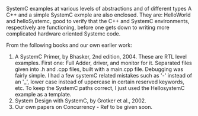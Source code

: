 SystemC examples at various levels of abstractions and of different types
A C++ and a simple SystemC exmple are also enclosed. They are: HelloWorld and helloSystemc,  good to verify that the C++ and SystemC environments, respectively are functioning, before one gets down to writing more complicated hardware oriented Systemc code. 

From the following books and our own earlier work:
1. A SystemC Primer, by Bhasker,  2nd edition, 2004. These are RTL level examples. First one: Full Adder, driver, and monitor for it. Separated files given into .h and .cpp files, built with a main.cpp file. Debugging was fairly simple. I had a few systemC related mistakes such as '-' instead of an '_', lower case instead of uppercase in certain reserved keywords, etc. To keep the SystemC paths correct, I just used the HellosystemC example as a template. 
2. System Design with SystemC, by Grotker et al., 2002.
3. Our own papers on Concurrency - Ref to be given soon.
